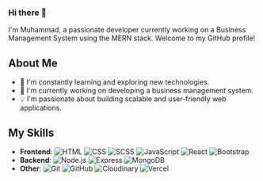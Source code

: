 ### Hi there 👋

I'm Muhammad, a passionate developer currently working on a Business Management System using the MERN stack. Welcome to my GitHub profile!

## About Me

- 🌱 I'm constantly learning and exploring new technologies.
- 🔭 I'm currently working on developing a business management system.
- 💡 I'm passionate about building scalable and user-friendly web applications.

## My Skills

- **Frontend**: ![HTML](https://img.shields.io/badge/-HTML-orange?logo=html5&logoColor=white) ![CSS](https://img.shields.io/badge/-CSS-blue?logo=css3&logoColor=white) ![SCSS](https://img.shields.io/badge/-SCSS-pink?logo=sass&logoColor=white) ![JavaScript](https://img.shields.io/badge/-JavaScript-yellow?logo=javascript&logoColor=white) ![React](https://img.shields.io/badge/-React-blue?logo=react&logoColor=white) ![Bootstrap](https://img.shields.io/badge/-Bootstrap-purple?logo=bootstrap&logoColor=white)
- **Backend**: ![Node.js](https://img.shields.io/badge/-Node.js-green?logo=node.js&logoColor=white) ![Express](https://img.shields.io/badge/-Express-black?logo=express&logoColor=white) ![MongoDB](https://img.shields.io/badge/-MongoDB-green?logo=mongodb&logoColor=white)
- **Other**: ![Git](https://img.shields.io/badge/-Git-black?logo=git&logoColor=white) ![GitHub](https://img.shields.io/badge/-GitHub-black?logo=github&logoColor=white) ![Cloudinary](https://img.shields.io/badge/-Cloudinary-blue?logo=cloudinary&logoColor=white) ![Vercel](https://img.shields.io/badge/-Vercel-black?logo=vercel&logoColor=white)
